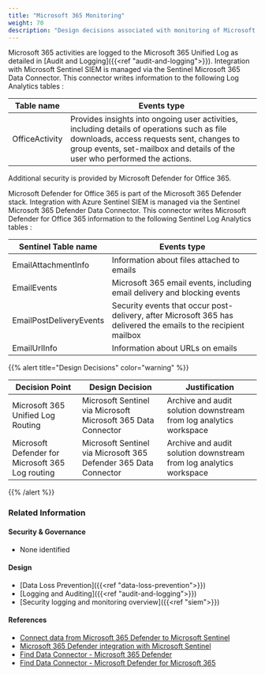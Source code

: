 ```yaml
---
title: "Microsoft 365 Monitoring"
weight: 70
description: "Design decisions associated with monitoring of Microsoft 365 activities for system(s) built using ASD's Blueprint for Secure Cloud."
---
```


Microsoft 365 activities are logged to the Microsoft 365 Unified Log as detailed in [Audit and Logging]({{<ref "audit-and-logging">}}). Integration with Microsoft Sentinel SIEM is managed via the Sentinel Microsoft 365 Data Connector. This connector writes information to the following Log Analytics tables : 

| Table name     | Events type                                                                                                                                                                                                           |
| -------------- | --------------------------------------------------------------------------------------------------------------------------------------------------------------------------------------------------------------------- |
| OfficeActivity | Provides insights into ongoing user activities, including details of operations such as file downloads, access requests sent, changes to group events, set-mailbox and details of the user who performed the actions. |


Additional security is provided by Microsoft Defender for Office 365.  

Microsoft Defender for Office 365 is part of the Microsoft 365 Defender stack. Integration with Azure Sentinel SIEM is managed via the Sentinel Microsoft 365 Defender Data Connector. This connector writes Microsoft Defender for Office 365 information to the following Sentinel Log Analytics tables :

| Sentinel Table name     | Events type                                                                                                     |
|-------------------------|-----------------------------------------------------------------------------------------------------------------|
| EmailAttachmentInfo     | Information about files attached to emails                                                                      |
| EmailEvents             | Microsoft 365 email events, including email delivery and blocking events                                        |
| EmailPostDeliveryEvents | Security events that occur post-delivery, after Microsoft 365 has delivered the emails to the recipient mailbox |
| EmailUrlInfo            | Information about URLs on emails                                                                                |

{{% alert title="Design Decisions" color="warning" %}}

| Decision Point                                     | Design Decision                                                  | Justification                                                      |
|----------------------------------------------------|------------------------------------------------------------------|--------------------------------------------------------------------|
| Microsoft 365 Unified Log Routing                  | Microsoft Sentinel via Microsoft Microsoft 365 Data Connector    | Archive and audit solution downstream from log analytics workspace |
| Microsoft  Defender  for Microsoft 365 Log routing | Microsoft Sentinel via Microsoft 365 Defender 365 Data Connector | Archive and audit solution downstream from log analytics workspace |

{{% /alert %}}

### Related Information

#### Security & Governance

* None identified

#### Design

* [Data Loss Prevention]({{<ref "data-loss-prevention">}})
* [Logging and Auditing]({{<ref "audit-and-logging">}})
* [Security logging and monitoring overview]({{<ref "siem">}})

#### References

* [Connect data from Microsoft 365 Defender to Microsoft Sentinel](https://learn.microsoft.com/azure/sentinel/connect-microsoft-365-defender)
* [Microsoft 365 Defender integration with Microsoft Sentinel](https://learn.microsoft.com/azure/sentinel/microsoft-365-defender-sentinel-integration)
* [Find Data Connector - Microsoft 365 Defender](https://learn.microsoft.com/azure/sentinel/data-connectors-reference#microsoft-365-defender)  
* [Find Data Connector - Microsoft Defender for Microsoft 365](https://learn.microsoft.com/azure/sentinel/data-connectors-reference#microsoft-defender-for-office-365) 